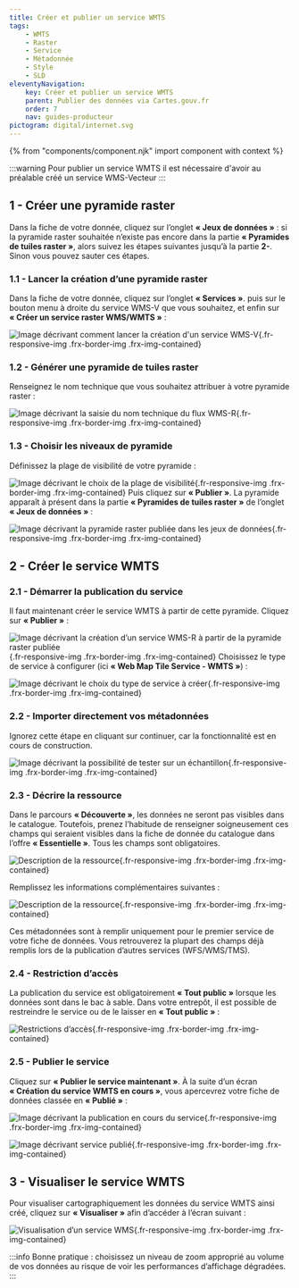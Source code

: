 ```yaml
---
title: Créer et publier un service WMTS
tags:
    - WMTS
    - Raster
    - Service
    - Métadonnée
    - Style
    - SLD
eleventyNavigation:
    key: Créer et publier un service WMTS
    parent: Publier des données via Cartes.gouv.fr
    order: 7
    nav: guides-producteur
pictogram: digital/internet.svg
---
```


{% from "components/component.njk" import component with context %}

:::warning
Pour publier un service WMTS il est nécessaire d'avoir au préalable créé un service WMS-Vecteur
:::

## 1 - Créer une pyramide raster

Dans la fiche de votre donnée, cliquez sur l’onglet **« Jeux de données »** : si la pyramide raster souhaitée n’existe pas encore dans la partie **« Pyramides de tuiles raster »**, alors suivez les étapes suivantes jusqu’à la partie **2-**. Sinon vous pouvez sauter ces étapes.

### 1.1 - Lancer la création d’une pyramide raster

Dans la fiche de votre donnée, cliquez sur l’onglet **« Services »**. puis sur le bouton menu à droite du service WMS-V que vous souhaitez, et enfin sur **« Créer un service raster WMS/WMTS »** :

![Image décrivant comment lancer la création d'un service WMS-V](/img/guides-producteur/publier-des-donnees-via-cartes-gouv/wmts/01_creer-service-raster.png){.fr-responsive-img .frx-border-img .frx-img-contained}

### 1.2 - Générer une pyramide de tuiles raster

Renseignez le nom technique que vous souhaitez attribuer à votre pyramide raster :

![Image décrivant la saisie du nom technique du flux WMS-R](/img/guides-producteur/publier-des-donnees-via-cartes-gouv/wmts/02_nom-pyramide-raster.png){.fr-responsive-img .frx-border-img .frx-img-contained}

### 1.3 - Choisir les niveaux de pyramide

Définissez la plage de visibilité de votre pyramide :

![Image décrivant le choix de la plage de visibilité](/img/guides-producteur/publier-des-donnees-via-cartes-gouv/wmts/03_plage-de-visibilite-pyramide-raster.png){.fr-responsive-img .frx-border-img .frx-img-contained}
Puis cliquez sur **« Publier »**. La pyramide apparaît à présent dans la partie **« Pyramides de tuiles raster »** de l’onglet **« Jeux de données »** :

![Image décrivant la pyramide raster publiée dans les jeux de données](/img/guides-producteur/publier-des-donnees-via-cartes-gouv/wmts/04_pyramide-publiee.png){.fr-responsive-img .frx-border-img .frx-img-contained}

## 2 - Créer le service WMTS

### 2.1 - Démarrer la publication du service

Il faut maintenant créer le service WMTS à partir de cette pyramide. Cliquez sur **« Publier »** :

![Image décrivant la création d’un service WMS-R à partir de la pyramide raster publiée](/img/guides-producteur/publier-des-donnees-via-cartes-gouv/wmts/05_publier-wmts.png){.fr-responsive-img .frx-border-img .frx-img-contained}
Choisissez le type de service à configurer (ici **« Web Map Tile Service - WMTS »**) :

![Image décrivant le choix du type de service à créer](/img/guides-producteur/publier-des-donnees-via-cartes-gouv/wmts/06_type-de-service.png){.fr-responsive-img .frx-border-img .frx-img-contained}

### 2.2 - Importer directement vos métadonnées

Ignorez cette étape en cliquant sur continuer, car la fonctionnalité est en cours de construction.

![Image décrivant la possibilité de tester sur un échantillon](/img/guides-producteur/publier-des-donnees-via-cartes-gouv/wmts/07_source-metadonnees-wmts.png){.fr-responsive-img .frx-border-img .frx-img-contained}

### 2.3 - Décrire la ressource

Dans le parcours **« Découverte »**, les données ne seront pas visibles dans le catalogue. Toutefois, prenez l’habitude de renseigner soigneusement ces champs qui seraient visibles dans la fiche de donnée du catalogue dans l’offre **« Essentielle »**. Tous les champs sont obligatoires.

![Description de la ressource](/img/guides-producteur/publier-des-donnees-via-cartes-gouv/wmts/08_description-wmts.png){.fr-responsive-img .frx-border-img .frx-img-contained}

Remplissez les informations complémentaires suivantes :

![Description de la ressource](/img/guides-producteur/publier-des-donnees-via-cartes-gouv/wmts/09_info-complementaires-metadonnees-wmts.png){.fr-responsive-img .frx-border-img .frx-img-contained}

Ces métadonnées sont à remplir uniquement pour le premier service de votre fiche de données. Vous retrouverez la plupart des champs déjà remplis lors de la publication d’autres services (WFS/WMS/TMS).

### 2.4 - Restriction d’accès

La publication du service est obligatoirement **« Tout public »** lorsque les données sont dans le bac à sable. Dans votre entrepôt, il est possible de restreindre le service ou de le laisser en **« Tout public »** :

![Restrictions d’accès](/img/guides-producteur/publier-des-donnees-via-cartes-gouv/wmts/10_restrictions-wmts.png){.fr-responsive-img .frx-border-img .frx-img-contained}

### 2.5 - Publier le service

Cliquez sur **« Publier le service maintenant »**. À la suite d’un écran **« Création du service WMTS en cours »**, vous apercevrez votre fiche de données classée en **« Publié »** :

![Image décrivant la publication en cours du service](/img/guides-producteur/publier-des-donnees-via-cartes-gouv/wmts/11_chargement-wmts.png){.fr-responsive-img .frx-border-img .frx-img-contained}

![Image décrivant service publié](/img/guides-producteur/publier-des-donnees-via-cartes-gouv/wmts/12_service-wmts.png){.fr-responsive-img .frx-border-img .frx-img-contained}

## 3 - Visualiser le service WMTS

Pour visualiser cartographiquement les données du service WMTS ainsi créé, cliquez sur **« Visualiser »** afin d’accéder à l’écran suivant :

![Visualisation d’un service WMS](/img/guides-producteur/publier-des-donnees-via-cartes-gouv/wmts/13_visualisation-wmts.png){.fr-responsive-img .frx-border-img .frx-img-contained}

:::info
Bonne pratique : choisissez un niveau de zoom approprié au volume de vos données au risque de voir les performances d’affichage dégradées.
:::
